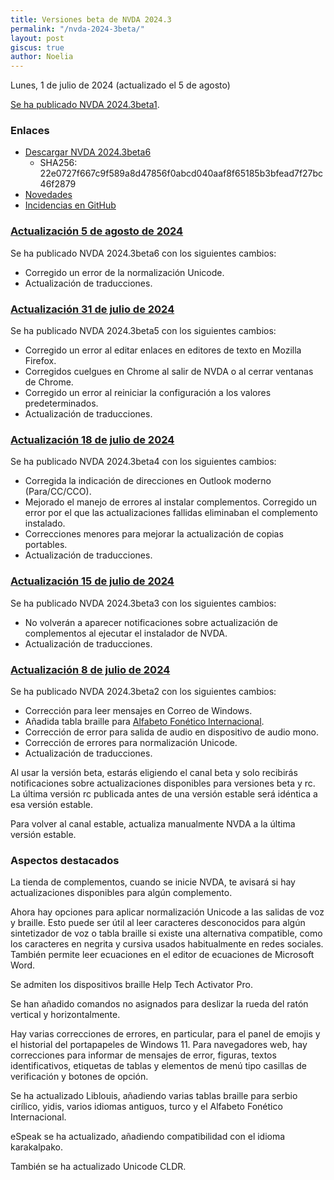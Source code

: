 ```yaml
---
title: Versiones beta de NVDA 2024.3
permalink: "/nvda-2024-3beta/"
layout: post
giscus: true
author: Noelia
---
```


<footer>Lunes, 1 de julio de 2024 (actualizado el 5 de agosto)</footer>

[Se ha publicado NVDA 2024.3beta1](https://www.nvaccess.org/post/nvda-2024-3beta1).

### Enlaces

- [Descargar NVDA 2024.3beta6](https://www.nvaccess.org/files/nvda/releases/2024.3beta6/nvda_2024.3beta6.exe)
  - SHA256: 22e0727f667c9f589a8d47856f0abcd040aaf8f65185b3bfead7f27bc46f2879
- [Novedades](https://www.nvaccess.org/files/nvda/releases/2024.3beta6/documentation/es/changes.html)
- [Incidencias en GitHub](https://github.com/nvaccess/nvda/issues)

### [Actualización 5 de agosto de 2024](https://www.nvaccess.org/post/nvda-2024-3beta6)

Se ha publicado NVDA 2024.3beta6 con los siguientes cambios:

- Corregido un error de la normalización Unicode.
- Actualización de traducciones.

### [Actualización 31 de julio de 2024](https://www.nvaccess.org/post/nvda-2024-3beta5)

Se ha publicado NVDA 2024.3beta5 con los siguientes cambios:

- Corregido un error al editar enlaces en editores de texto en Mozilla Firefox.
- Corregidos cuelgues en Chrome al salir de NVDA o al cerrar ventanas de Chrome.
- Corregido un error al reiniciar la configuración a los valores predeterminados.
- Actualización de traducciones.

### [Actualización 18 de julio de 2024](https://www.nvaccess.org/post/nvda-2024-3beta4)

Se ha publicado NVDA 2024.3beta4 con los siguientes cambios:

- Corregida la indicación de direcciones en Outlook moderno (Para/CC/CCO).
- Mejorado el manejo de errores al instalar complementos. Corregido un error por el que las actualizaciones fallidas eliminaban el complemento instalado.
- Correcciones menores para mejorar la actualización de copias portables.
- Actualización de traducciones.

### [Actualización 15 de julio de 2024](https://www.nvaccess.org/post/nvda-2024-3beta3)

Se ha publicado NVDA 2024.3beta3 con los siguientes cambios:

- No volverán a aparecer notificaciones sobre actualización de complementos al ejecutar el instalador de NVDA.
- Actualización de traducciones.

### [Actualización 8 de julio de 2024](https://www.nvaccess.org/post/nvda-2024-3beta2)

Se ha publicado NVDA 2024.3beta2 con los siguientes cambios:

- Corrección para leer mensajes en Correo de Windows.
- Añadida tabla braille para [Alfabeto Fonético Internacional](https://es.wikipedia.org/wiki/Alfabeto_Fon%C3%A9tico_Internacional).
- Corrección de error para salida de audio en dispositivo de audio mono.
- Corrección de errores para normalización Unicode.
- Actualización de traducciones.

Al usar la versión beta, estarás eligiendo el canal beta y solo recibirás notificaciones sobre actualizaciones disponibles para versiones beta y rc. La última versión rc publicada antes de una versión estable será idéntica a esa versión estable.

Para volver al canal estable, actualiza manualmente NVDA a la última versión estable.

### Aspectos destacados

La tienda de complementos, cuando se inicie NVDA, te avisará si hay actualizaciones disponibles para algún complemento.

Ahora hay opciones para aplicar normalización Unicode a las salidas de voz y braille. Esto puede ser útil al leer caracteres desconocidos para algún sintetizador de voz o tabla braille si existe una alternativa compatible, como los caracteres en negrita y cursiva usados habitualmente en redes sociales. También permite leer ecuaciones en el editor de ecuaciones de Microsoft Word.

Se admiten los dispositivos braille Help Tech Activator Pro.

Se han añadido comandos no asignados para deslizar la rueda del ratón vertical y horizontalmente.

Hay varias correcciones de errores, en particular, para el panel de emojis y el historial del portapapeles de Windows 11. Para navegadores web, hay correcciones para informar de mensajes de error, figuras, textos identificativos, etiquetas de tablas y elementos de menú tipo casillas de verificación y botones de opción.

Se ha actualizado Liblouis, añadiendo varias tablas braille para serbio cirílico, yidis, varios idiomas antiguos, turco y el Alfabeto Fonético Internacional.

eSpeak se ha actualizado, añadiendo compatibilidad con el idioma karakalpako.

También se ha actualizado Unicode CLDR.


